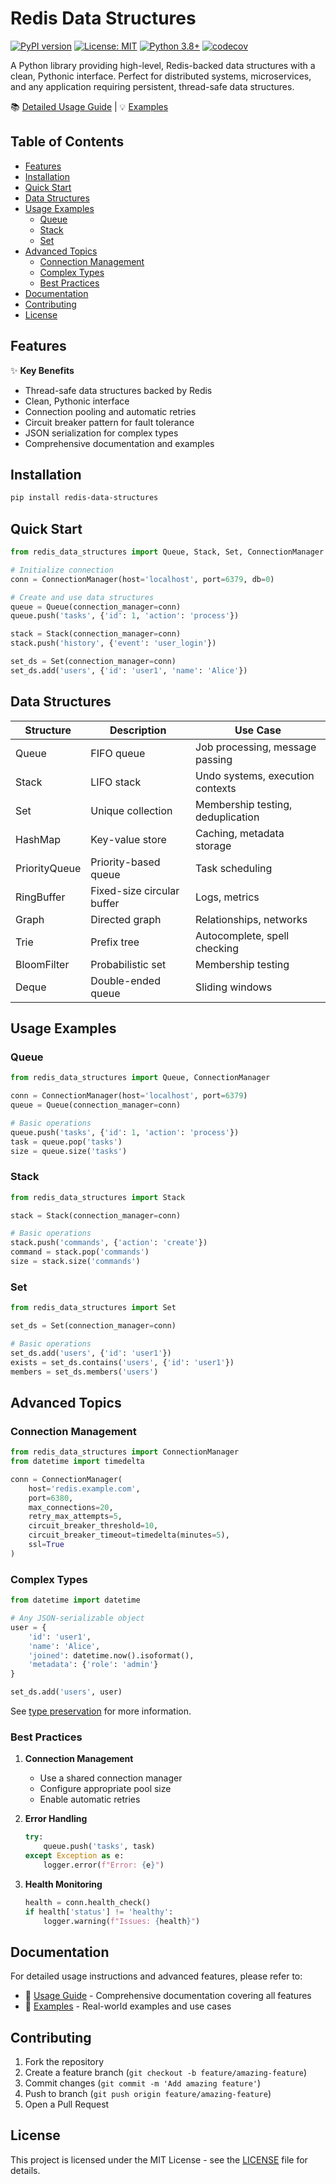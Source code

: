 # Redis Data Structures

[![PyPI version](https://badge.fury.io/py/redis-data-structures.svg)](https://badge.fury.io/py/redis-data-structures)
[![License: MIT](https://img.shields.io/badge/License-MIT-yellow.svg)](https://opensource.org/licenses/MIT)
[![Python 3.8+](https://img.shields.io/badge/python-3.8+-blue.svg)](https://www.python.org/downloads/)
[![codecov](https://codecov.io/gh/vndee/redis-data-structures/branch/main/graph/badge.svg?token=your_token)](https://codecov.io/gh/vndee/redis-data-structures)

A Python library providing high-level, Redis-backed data structures with a clean, Pythonic interface. Perfect for distributed systems, microservices, and any application requiring persistent, thread-safe data structures.

📚 [Detailed Usage Guide](docs/usage.md) | 💡 [Examples](examples/)

## Table of Contents
- [Features](#features)
- [Installation](#installation)
- [Quick Start](#quick-start)
- [Data Structures](#data-structures)
- [Usage Examples](#usage-examples)
  - [Queue](#queue)
  - [Stack](#stack)
  - [Set](#set)
- [Advanced Topics](#advanced-topics)
  - [Connection Management](#connection-management)
  - [Complex Types](#complex-types)
  - [Best Practices](#best-practices)
- [Documentation](#documentation)
- [Contributing](#contributing)
- [License](#license)

## Features

✨ **Key Benefits**
- Thread-safe data structures backed by Redis
- Clean, Pythonic interface
- Connection pooling and automatic retries
- Circuit breaker pattern for fault tolerance
- JSON serialization for complex types
- Comprehensive documentation and examples

## Installation

```bash
pip install redis-data-structures
```

## Quick Start

```python
from redis_data_structures import Queue, Stack, Set, ConnectionManager

# Initialize connection
conn = ConnectionManager(host='localhost', port=6379, db=0)

# Create and use data structures
queue = Queue(connection_manager=conn)
queue.push('tasks', {'id': 1, 'action': 'process'})

stack = Stack(connection_manager=conn)
stack.push('history', {'event': 'user_login'})

set_ds = Set(connection_manager=conn)
set_ds.add('users', {'id': 'user1', 'name': 'Alice'})
```

## Data Structures

| Structure | Description | Use Case |
|-----------|-------------|----------|
| Queue | FIFO queue | Job processing, message passing |
| Stack | LIFO stack | Undo systems, execution contexts |
| Set | Unique collection | Membership testing, deduplication |
| HashMap | Key-value store | Caching, metadata storage |
| PriorityQueue | Priority-based queue | Task scheduling |
| RingBuffer | Fixed-size circular buffer | Logs, metrics |
| Graph | Directed graph | Relationships, networks |
| Trie | Prefix tree | Autocomplete, spell checking |
| BloomFilter | Probabilistic set | Membership testing |
| Deque | Double-ended queue | Sliding windows |

## Usage Examples

### Queue

```python
from redis_data_structures import Queue, ConnectionManager

conn = ConnectionManager(host='localhost', port=6379)
queue = Queue(connection_manager=conn)

# Basic operations
queue.push('tasks', {'id': 1, 'action': 'process'})
task = queue.pop('tasks')
size = queue.size('tasks')
```

### Stack

```python
from redis_data_structures import Stack

stack = Stack(connection_manager=conn)

# Basic operations
stack.push('commands', {'action': 'create'})
command = stack.pop('commands')
size = stack.size('commands')
```

### Set

```python
from redis_data_structures import Set

set_ds = Set(connection_manager=conn)

# Basic operations
set_ds.add('users', {'id': 'user1'})
exists = set_ds.contains('users', {'id': 'user1'})
members = set_ds.members('users')
```

## Advanced Topics

### Connection Management

```python
from redis_data_structures import ConnectionManager
from datetime import timedelta

conn = ConnectionManager(
    host='redis.example.com',
    port=6380,
    max_connections=20,
    retry_max_attempts=5,
    circuit_breaker_threshold=10,
    circuit_breaker_timeout=timedelta(minutes=5),
    ssl=True
)
```

### Complex Types

```python
from datetime import datetime

# Any JSON-serializable object
user = {
    'id': 'user1',
    'name': 'Alice',
    'joined': datetime.now().isoformat(),
    'metadata': {'role': 'admin'}
}

set_ds.add('users', user)
```
See [type preservation](docs/type_preservation.md) for more information.

### Best Practices

1. **Connection Management**
   - Use a shared connection manager
   - Configure appropriate pool size
   - Enable automatic retries

2. **Error Handling**
   ```python
   try:
       queue.push('tasks', task)
   except Exception as e:
       logger.error(f"Error: {e}")
   ```

3. **Health Monitoring**
   ```python
   health = conn.health_check()
   if health['status'] != 'healthy':
       logger.warning(f"Issues: {health}")
   ```

## Documentation

For detailed usage instructions and advanced features, please refer to:

- 📖 [Usage Guide](docs/usage.md) - Comprehensive documentation covering all features
- 🎯 [Examples](examples/) - Real-world examples and use cases

## Contributing

1. Fork the repository
2. Create a feature branch (`git checkout -b feature/amazing-feature`)
3. Commit changes (`git commit -m 'Add amazing feature'`)
4. Push to branch (`git push origin feature/amazing-feature`)
5. Open a Pull Request

## License

This project is licensed under the MIT License - see the [LICENSE](LICENSE) file for details.
